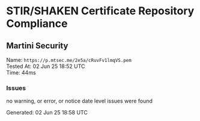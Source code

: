 # STIR/SHAKEN Certificate Repository Compliance

## Martini Security

Name: `https://p.mtsec.me/2e5a/cRuvFv1lmqVS.pem`\
Tested At: 02 Jun 25 18:52 UTC\
Time: 44ms

### Issues

no warning, or error, or notice date level issues were found

Generated: 02 Jun 25 18:58 UTC
